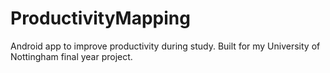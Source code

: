 # ProductivityMapping

Android app to improve productivity during study.
Built for my University of Nottingham final year project.
